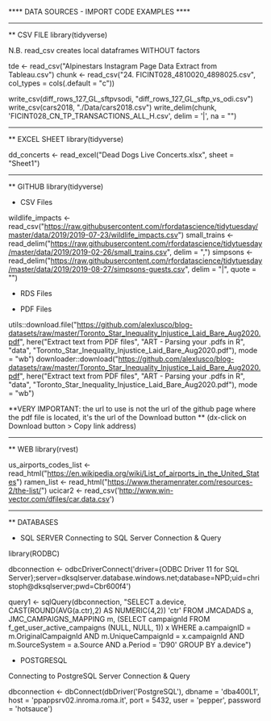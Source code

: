 **** DATA SOURCES - IMPORT CODE EXAMPLES ****

-----------------------------------------------------------------------------------------------------------------------
** CSV FILE
library(tidyverse)

N.B. read_csv creates local dataframes WITHOUT factors

tde <- read_csv("Alpinestars Instagram Page Data Extract from Tableau.csv")
chunk <- read_csv("24. FICINT028_4810020_4898025.csv", col_types = cols(.default = "c"))

write_csv(diff_rows_127_GL_sftpvsodi, "diff_rows_127_GL_sftp_vs_odi.csv")
write_csv(cars2018, "./Data/cars2018.csv")
write_delim(chunk, 'FICINT028_CN_TP_TRANSACTIONS_ALL_H.csv', delim = '|', na = "")


-----------------------------------------------------------------------------------------------------------------------
** EXCEL SHEET
library(tidyverse)

dd_concerts <- read_excel("Dead Dogs Live Concerts.xlsx", sheet = "Sheet1")


-----------------------------------------------------------------------------------------------------------------------
** GITHUB
library(tidyverse)

* CSV Files

wildlife_impacts <- read_csv("https://raw.githubusercontent.com/rfordatascience/tidytuesday/master/data/2019/2019-07-23/wildlife_impacts.csv")
small_trains <- read_delim("https://raw.githubusercontent.com/rfordatascience/tidytuesday/master/data/2019/2019-02-26/small_trains.csv", delim = ",")
simpsons <- read_delim("https://raw.githubusercontent.com/rfordatascience/tidytuesday/master/data/2019/2019-08-27/simpsons-guests.csv", delim = "|", quote = "")


* RDS Files


* PDF Files

utils::download.file("https://github.com/alexlusco/blog-datasets/raw/master/Toronto_Star_Inequality_Injustice_Laid_Bare_Aug2020.pdf", here("Extract text from PDF files", "ART - Parsing your .pdfs in R", "data", "Toronto_Star_Inequality_Injustice_Laid_Bare_Aug2020.pdf"), mode = "wb")
downloader::download("https://github.com/alexlusco/blog-datasets/raw/master/Toronto_Star_Inequality_Injustice_Laid_Bare_Aug2020.pdf", here("Extract text from PDF files", "ART - Parsing your .pdfs in R", "data", "Toronto_Star_Inequality_Injustice_Laid_Bare_Aug2020.pdf"), mode = "wb")

**VERY IMPORTANT: the url to use is not the url of the github page where the pdf file is located, it's the url of the Download button
**                (dx-click on Download button > Copy link address)

-----------------------------------------------------------------------------------------------------------------------
** WEB
library(rvest)

us_airports_codes_list <- read_html("https://en.wikipedia.org/wiki/List_of_airports_in_the_United_States")
ramen_list <- read_html("https://www.theramenrater.com/resources-2/the-list/")
ucicar2 <- read_csv('http://www.win-vector.com/dfiles/car.data.csv')


-----------------------------------------------------------------------------------------------------------------------
** DATABASES


* SQL SERVER
Connecting to SQL Server Connection & Query

library(RODBC)

dbconnection <- odbcDriverConnect('driver={ODBC Driver 11 for SQL Server};server=dksqlserver.database.windows.net;database=NPD;uid=christoph@dksqlserver;pwd=Cbr600f4')

query1 <- sqlQuery(dbconnection, "SELECT a.device, CAST(ROUND(AVG(a.ctr),2) AS NUMERIC(4,2)) 'ctr'
FROM JMCADADS a, JMC_CAMPAIGNS_MAPPING m, (SELECT campaignId FROM f_get_user_active_campaigns (NULL, NULL, 1)) x
                  WHERE a.campaignID = m.OriginalCampaignId
                  AND m.UniqueCampaignId = x.campaignId
                  AND m.SourceSystem = a.Source
                  AND a.Period = 'D90'
                  GROUP BY a.device")

			  
* POSTGRESQL				  

Connecting to PostgreSQL Server Connection & Query

dbconnection <- dbConnect(dbDriver('PostgreSQL'), dbname = 'dba400L1',
						  host = 'ppappsrv02.inroma.roma.it', port = 5432,
                          user = 'pepper', password = 'hotsauce')						  